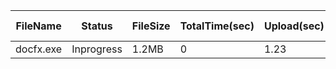  | FileName  | Status     | FileSize | TotalTime(sec) | Upload(sec) | Submit(sec) | SignWait(sec) | Retry Count | 
 |-----------|------------|----------|----------------|-------------|-------------|---------------|-------------|
 | docfx.exe | Inprogress | 1.2MB    | 0              | 1.23        | 0           | 0             | 0           | 
